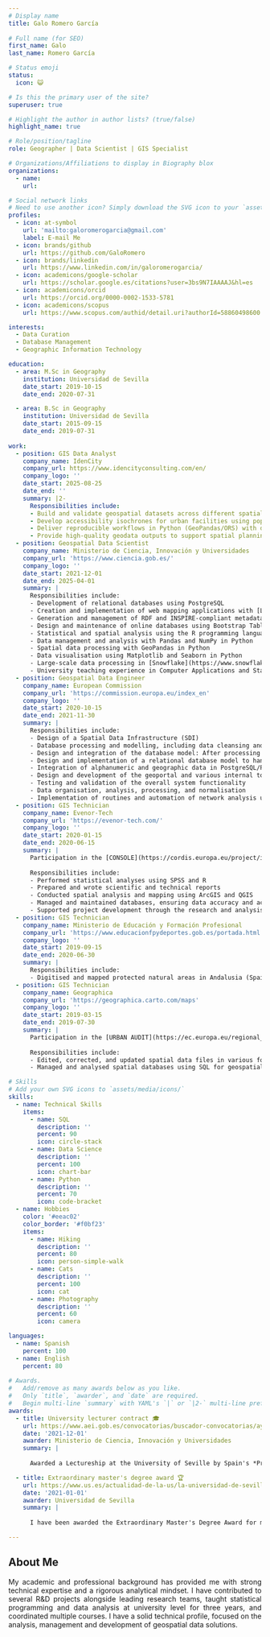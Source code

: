 ```yaml
---
# Display name
title: Galo Romero García
  
# Full name (for SEO)
first_name: Galo
last_name: Romero García

# Status emoji
status:
  icon: 😺

# Is this the primary user of the site? 
superuser: true

# Highlight the author in author lists? (true/false)
highlight_name: true

# Role/position/tagline
role: Geographer | Data Scientist | GIS Specialist

# Organizations/Affiliations to display in Biography blox
organizations:
  - name: 
    url: 

# Social network links
# Need to use another icon? Simply download the SVG icon to your `assets/media/icons/` folder.
profiles:
  - icon: at-symbol
    url: 'mailto:galoromerogarcia@gmail.com'
    label: E-mail Me
  - icon: brands/github
    url: https://github.com/GaloRomero
  - icon: brands/linkedin
    url: https://www.linkedin.com/in/galoromerogarcia/
  - icon: academicons/google-scholar
    url: https://scholar.google.es/citations?user=3bs9N7IAAAAJ&hl=es
  - icon: academicons/orcid
    url: https://orcid.org/0000-0002-1533-5781
  - icon: academicons/scopus
    url: https://www.scopus.com/authid/detail.uri?authorId=58860498600

interests:
  - Data Curation
  - Database Management
  - Geographic Information Technology

education:
  - area: M.Sc in Geography
    institution: Universidad de Sevilla
    date_start: 2019-10-15
    date_end: 2020-07-31

  - area: B.Sc in Geography
    institution: Universidad de Sevilla
    date_start: 2015-09-15
    date_end: 2019-07-31
   
work:
  - position: GIS Data Analyst
    company_name: IdenCity
    company_url: https://www.idencityconsulting.com/en/
    company_logo: ''
    date_start: 2025-08-25
    date_end: ''
    summary: |2- 
      Responsibilities include:
      - Build and validate geospatial datasets across different spatial scales
      - Develop accessibility isochrones for urban facilities using population-based criteria
      - Deliver reproducible workflows in Python (GeoPandas/ORS) with documented code
      - Provide high-quality geodata outputs to support spatial planning and decision-making
  - position: Geospatial Data Scientist
    company_name: Ministerio de Ciencia, Innovación y Universidades
    company_url: 'https://www.ciencia.gob.es/'
    company_logo: ''
    date_start: 2021-12-01
    date_end: 2025-04-01
    summary: |
      Responsibilities include:
      - Development of relational databases using PostgreSQL
      - Creation and implementation of web mapping applications with [Leaflet](https://leafletjs.com/)
      - Generation and management of RDF and INSPIRE-compliant metadata
      - Design and maintenance of online databases using Bootstrap Table, HTML5, and CSS3
      - Statistical and spatial analysis using the R programming language
      - Data management and analysis with Pandas and NumPy in Python
      - Spatial data processing with GeoPandas in Python
      - Data visualisation using Matplotlib and Seaborn in Python
      - Large-scale data processing in [Snowflake](https://www.snowflake.com/es/) using advanced SQL, with a focus on cleaning, transforming, and efficiently modelling datasets
      - University teaching experience in Computer Applications and Statistics
  - position: Geospatial Data Engineer
    company_name: European Commission
    company_url: 'https://commission.europa.eu/index_en'
    company_logo: ''
    date_start: 2020-10-15
    date_end: 2021-11-30
    summary: |
      Responsibilities include:
      - Design of a Spatial Data Infrastructure (SDI)
      - Database processing and modelling, including data cleansing and organisation
      - Design and integration of the database model: After processing and standardising the data, developed the data model that supports and feeds the geoportal
      - Design and implementation of a relational database model to handle complex and large-scale datasets
      - Integration of alphanumeric and geographic data in PostgreSQL/PostGIS databases, and processing of spatial information using Geographic Information Systems (GIS)
      - Design and development of the geoportal and various internal tools for data consumption and visualisation
      - Testing and validation of the overall system functionality
      - Data organisation, analysis, processing, and normalisation
      - Implementation of routines and automation of network analysis using the SoNIA library in R, and the development of [Shiny](https://shiny.posit.co/) applications for network analysis, geovisualisation tools (geo-viewers), and database interaction
  - position: GIS Technician
    company_name: Evenor-Tech
    company_url: 'https://evenor-tech.com/'
    company_logo: ''
    date_start: 2020-01-15
    date_end: 2020-06-15
    summary: |
      Participation in the [CONSOLE](https://cordis.europa.eu/project/id/817949/es) project<br>
 
      Responsibilities include:
      - Performed statistical analyses using SPSS and R 
      - Prepared and wrote scientific and technical reports 
      - Conducted spatial analysis and mapping using ArcGIS and QGIS
      - Managed and maintained databases, ensuring data accuracy and accessibility
      - Supported project development through the research and analysis of bibliographic references
  - position: GIS Technician
    company_name: Ministerio de Educación y Formación Profesional
    company_url: 'https://www.educacionfpydeportes.gob.es/portada.html'
    company_logo: ''
    date_start: 2019-09-15
    date_end: 2020-06-30
    summary: |
      Responsibilities include:
      - Digitised and mapped protected natural areas in Andalusia (Spain) using GIS platforms such as QGIS and ArcGIS
  - position: GIS Technician
    company_name: Geographica
    company_url: 'https://geographica.carto.com/maps'
    company_logo: '' 
    date_start: 2019-03-15
    date_end: 2019-07-30
    summary: |
      Participation in the [URBAN AUDIT](https://ec.europa.eu/regional_policy/policy/themes/urban-development/audit_en) project<br>
      
      Responsibilities include:
      - Edited, corrected, and updated spatial data files in various formats using GIS software
      - Managed and analysed spatial databases using SQL for geospatial data extraction and processing  

# Skills
# Add your own SVG icons to `assets/media/icons/`
skills:
  - name: Technical Skills
    items:
      - name: SQL 
        description: ''
        percent: 90
        icon: circle-stack
      - name: Data Science
        description: ''
        percent: 100
        icon: chart-bar
      - name: Python
        description: ''
        percent: 70
        icon: code-bracket
  - name: Hobbies
    color: '#eeac02'
    color_border: '#f0bf23'
    items:
      - name: Hiking
        description: ''
        percent: 80
        icon: person-simple-walk
      - name: Cats
        description: ''
        percent: 100
        icon: cat
      - name: Photography
        description: ''
        percent: 60
        icon: camera

languages:
  - name: Spanish
    percent: 100
  - name: English
    percent: 80
    
# Awards.
#   Add/remove as many awards below as you like.
#   Only `title`, `awarder`, and `date` are required.
#   Begin multi-line `summary` with YAML's `|` or `|2-` multi-line prefix and indent 2 spaces below.
awards:
  - title: University lecturer contract 🎓
    url: https://www.aei.gob.es/convocatorias/buscador-convocatorias/ayudas-contratos-predoctorales-formacion-doctoresas-2020
    date: '2021-12-01'
    awarder: Ministerio de Ciencia, Innovación y Universidades
    summary: |
    
      Awarded a Lectureship at the University of Seville by Spain's *Programa Estatal de Promoción del Talento y su Empleabilidad en I+D+i*, on the basis of academic excellence and proven expertise in Geographic Information Technologies. This recognition underlines an outstanding research and teaching career in this field.

  - title: Extraordinary master's degree award 🏆
    url: https://www.us.es/actualidad-de-la-us/la-universidad-de-sevilla-reconoce-560-estudiantes-con-los-premios
    date: '2021-01-01'
    awarder: Universidad de Sevilla
    summary: |
    
      I have been awarded the Extraordinary Master's Degree Award for my outstanding academic performance in Geography, specialising in Database Management and Geographic Information Systems (GIS). This award recognises my outstanding achievements in mastering the intricacies of spatial data management, analysis and the application of GIS tools to address geographical and environmental challenges.

---
```


## About Me

<div style="text-align: justify;">

My academic and professional background has provided me with strong technical expertise and a rigorous analytical mindset. I have contributed to several R&D projects alongside leading research teams, taught statistical programming and data analysis at university level for three years, and coordinated multiple courses. I have a solid technical profile, focused on the analysis, management and development of geospatial data solutions.
 
</div> 